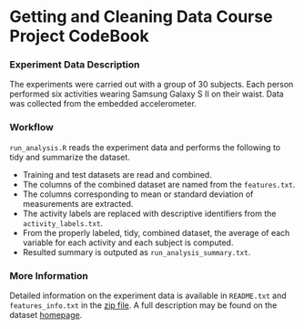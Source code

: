 # Getting and Cleaning Data Course Project CodeBook

### Experiment Data Description
The experiments were carried out with a group of 30 subjects. Each person performed six activities wearing Samsung Galaxy S II on their waist.
Data was collected from the embedded accelerometer.

### Workflow
`run_analysis.R` reads the experiment data and performs the following to tidy and summarize the dataset.
* Training and test datasets are read and combined.
* The columns of the combined dataset are named from the `features.txt`.
* The columns corresponding to mean or standard deviation of measurements are extracted.
* The activity labels are replaced with descriptive identifiers from the `activity_labels.txt`.
* From the properly labeled, tidy, combined dataset, the average of each variable for each activity and each subject is computed.
* Resulted summary is outputed as `run_analysis_summary.txt`.


### More Information
Detailed information on the experiment data is available in `README.txt` and `features_info.txt` in the [zip file](https://d396qusza40orc.cloudfront.net/getdata%2Fprojectfiles%2FUCI%20HAR%20Dataset.zip).
A full description may be found on the dataset [homepage](http://archive.ics.uci.edu/ml/datasets/Human+Activity+Recognition+Using+Smartphones).
